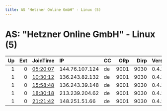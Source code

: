 ```yaml
---
title: AS "Hetzner Online GmbH" - Linux (5)
---
```


# AS: "Hetzner Online GmbH" - Linux (5)

|   Up |   Ext | JoinTime                                                                                            | IP             | CC   |   ORp |   Dirp | Version   | Contact   | Nickname   |   eFamMembers |
|-----:|------:|:----------------------------------------------------------------------------------------------------|:---------------|:-----|------:|-------:|:----------|:----------|:-----------|--------------:|
|    1 |     0 | [05:20:07](https://metrics.torproject.org/rs.html#details/36CE44CAC53E08AF049FD9671C5EC7D657953BE1) | 144.76.107.124 | de   |  9001 |   9030 | 0.4.1.6   | None      | Unnamed    |             1 |
|    1 |     0 | [10:30:12](https://metrics.torproject.org/rs.html#details/0077F8250EA032305961D2CA954F29E054DB8E50) | 136.243.82.132 | de   |  9001 |   9030 | 0.4.1.6   | None      | Unnamed    |             1 |
|    1 |     0 | [15:58:48](https://metrics.torproject.org/rs.html#details/A68725FAAAC28BE29EDE0F37954347F945932D62) | 136.243.39.148 | de   |  9001 |   9030 | 0.4.1.6   | None      | Unnamed    |             1 |
|    1 |     0 | [18:30:18](https://metrics.torproject.org/rs.html#details/BBE89BC73970ED305E6F1E9BBB033A4823497103) | 213.239.204.62 | de   |  9001 |   9030 | 0.4.1.6   | None      | hyperledge |             1 |
|    1 |     0 | [21:21:42](https://metrics.torproject.org/rs.html#details/D2046F385FDAD66F98818088AEDA042023E22185) | 148.251.51.66  | de   |  9001 |   9030 | 0.4.1.6   | None      | Unnamed    |             1 |
